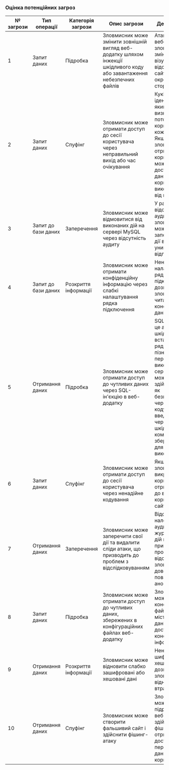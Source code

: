 ### Оцінка потенційних загроз

| № загрози  |   Тип операції   |   Категорія загрози   |   Опис загрози   |     Деталі загрози      |
|------------|------------------|-----------------------|------------------------------------|---------------------------|
| 1          | Запит даних      | Підробка               | Зловмисник може змінити зовнішній вигляд веб-додатку шляхом інжекції шкідливого коду або завантаження небезпечних файлів | Атака на вебсайт, при якій зловмисник змінює візуальне відображення сайту або окремої веб-сторінки.          |
| 2          | Запит даних      | Спуфінг                | Зловмисник може отримати доступ до сесії користувача через неправильний вихід або час очікування | Кукі сесії — це ідентифікатор, за яким сервер визначає особу поточного користувача для кожного запиту. Якщо зловмисник отримає токен користувача, він може отримати доступ до всіх даних користувача і виконувати дії від його імені.         |           
| 3          | Запит до бази даних  | Заперечення              | Зловмисник може відмовитися від виконаних дій на сервері MySQL через відсутність аудиту | У разі відсутності аудиту зловмисник може заперечити свої дії в системі та уникнути відповідальності.         |
| 4          | Запит до бази даних  | Розкриття інформації  | Зловмисник може отримати конфіденційну інформацію через слабкі налаштування рядка підключення | Ненадійні налаштування рядка підключення дозволяють зловмисникам читати конфіденційні дані з бази.         |
| 5          | Отримання даних    | Підробка               | Зловмисник може отримати доступ до чутливих даних через SQL-ін'єкцію в веб-додатку | SQL-ін'єкція — це атака, коли шкідливий код вставляється в рядки, які пізніше передаються на виконання SQL-серверу. Атака може здійснюватися як безпосередньо через введення коду в поля введення, так і через вставку шкідливих команд у збережені рядки для наступного виконання.          |
| 6          | Запит даних      | Спуфінг                | Зловмисник може отримати доступ до сесії користувача через ненадійне кодування | Якщо зловмисник викрадає токен користувача, він отримує доступ до всіх дій користувача на сайті та даних.         |
| 7          | Отримання даних    | Заперечення              | Зловмисник може заперечити свої дії та видалити сліди атаки, що призводить до проблем з відслідковуванням | Відсутність належного аудиту та журналювання дій може призвести до проблем з відстеженням зловмисників і довести їх до повної анонімності.         |
| 8          | Запит даних      | Підробка               | Зловмисник може отримати доступ до чутливих даних, збережених в конфігураційних файлах веб-додатку | Зловмисник може зламати конфігураційні файли, що містять чутливі дані, і отримати доступ до конфіденційної інформації.          |
| 9          | Отримання даних    | Розкриття інформації  | Зловмисник може відновити слабко зашифровані або хешовані дані | Ненадійне шифрування або хешування дозволяє зловмисникам відновити втрачені дані.         |
| 10         | Отримання даних    | Спуфінг                | Зловмисник може створити фальшивий сайт і здійснити фішинг-атаку | Зловмисник може створити підроблений веб-сайт, щоб здійснити фішинг-атаку, отримавши доступ до персональних даних користувача.         |
